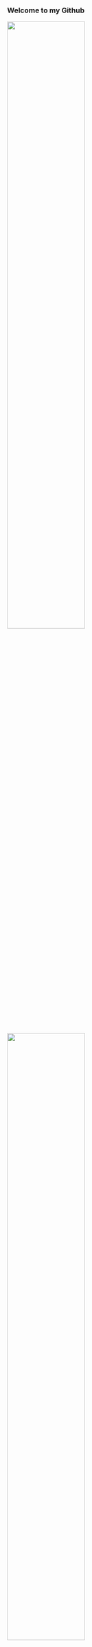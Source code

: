 ### Welcome to my Github

<p align="left">
<a href="https://github.com/JuliaAha"><img width="60%" src="https://github-readme-stats.vercel.app/api?username=JuliaAha&theme=radical"></a>

<a href="https://github.com/JuliaAha">
  <img width="60%" src="http://github-readme-streak-stats.herokuapp.com/?user=JuliaAha&theme=radical"></a>


### 🌐 Connect with me:
[![LinkedIn](https://img.icons8.com/fluency/48/000000/linkedin.png)](https://www.linkedin.com/in/julia-lofland-gustafsson)
[![Email](https://img.icons8.com/fluency/48/000000/gmail-new.png)](mailto:julialofland@gmail.com)
[![GitHub](https://img.icons8.com/fluency/48/ffd700/github.png)](https://github.com/JuliaAha)

![Visitor Count](https://komarev.com/ghpvc/?username=JuliaAha&color=yellow)

<img width="60%" src = "https://tenor.com/ubP6fTPoIAk.gif">
